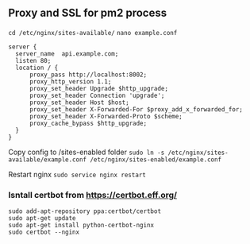 ## Proxy and SSL for pm2 process

```cd /etc/nginx/sites-available/```
```nano example.conf```

```
server {
  server_name  api.example.com;
  listen 80;
  location / {
      proxy_pass http://localhost:8002;
      proxy_http_version 1.1;
      proxy_set_header Upgrade $http_upgrade;
      proxy_set_header Connection 'upgrade';
      proxy_set_header Host $host;
      proxy_set_header X-Forwarded-For $proxy_add_x_forwarded_for;
      proxy_set_header X-Forwarded-Proto $scheme;
      proxy_cache_bypass $http_upgrade;
  }
}
```
Copy config to /sites-enabled folder
``` sudo ln -s /etc/nginx/sites-available/example.conf /etc/nginx/sites-enabled/example.conf ```

Restart nginx
``` sudo service nginx restart ```


### Isntall certbot from https://certbot.eff.org/

```sudo apt-get install software-properties-common
sudo add-apt-repository ppa:certbot/certbot
sudo apt-get update
sudo apt-get install python-certbot-nginx
sudo certbot --nginx

